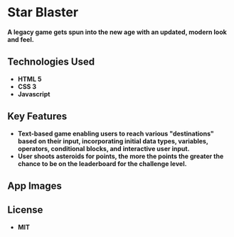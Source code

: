 # Star Blaster
**A legacy game gets spun into the new age with an updated, modern look and feel.**

## Technologies Used
- **HTML 5**
- **CSS 3**
- **Javascript**

## Key Features
- **Text-based game enabling users to reach various "destinations" based on their input, incorporating initial data types, variables, operators, conditional blocks, and interactive user input.**
- **User shoots asteroids for points, the more the points the greater the chance to be on the leaderboard for the challenge level.**

## App Images


## License
- **MIT**

